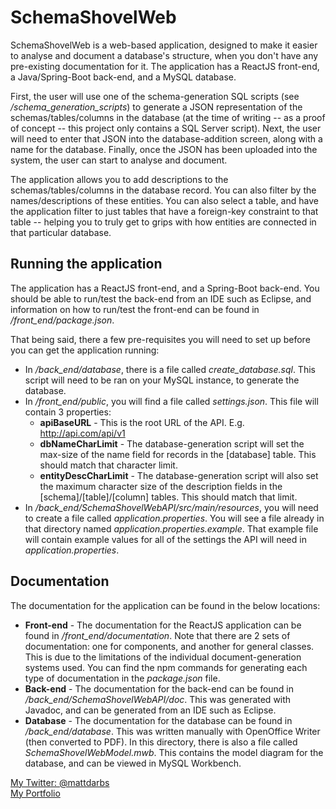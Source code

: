 # SchemaShovelWeb

SchemaShovelWeb is a web-based application, designed to make it easier to analyse and document a database's structure, when you don't have any pre-existing documentation for it. The application has a ReactJS front-end, a Java/Spring-Boot back-end, and a MySQL database.

First, the user will use one of the schema-generation SQL scripts (see */schema_generation_scripts*) to generate a JSON representation of the schemas/tables/columns in the database (at the time of writing -- as a proof of concept -- this project only contains a SQL Server script). Next, the user will need to enter that JSON into the database-addition screen, along with a name for the database. Finally, once the JSON has been uploaded into the system, the user can start to analyse and document.

The application allows you to add descriptions to the schemas/tables/columns in the database record. You can also filter by the names/descriptions of these entities. You can also select a table, and have the application filter to just tables that have a foreign-key constraint to that table -- helping you to truly get to grips with how entities are connected in that particular database.

## Running the application

The application has a ReactJS front-end, and a Spring-Boot back-end. You should be able to run/test the back-end from an IDE such as Eclipse, and information on how to run/test the front-end can be found in */front_end/package.json*.

That being said, there a few pre-requisites you will need to set up before you can get the application running:

- In */back_end/database*, there is a file called *create_database.sql*. This script will need to be ran on your MySQL instance, to generate the database.
- In */front_end/public*, you will find a file called *settings.json*. This file will contain 3 properties: 
    - **apiBaseURL** - This is the root URL of the API. E.g. http://api.com/api/v1
    - **dbNameCharLimit** - The database-generation script will set the max-size of the name field for records in the [database] table. This should match that character limit.
    - **entityDescCharLimit** - The database-generation script will also set the maximum character size of the description fields in the [schema]/[table]/[column] tables. This should match that limit.
- In */back_end/SchemaShovelWebAPI/src/main/resources*, you will need to create a file called *application.properties*. You will see a file already in that directory named *application.properties.example*. That example file will contain example values for all of the settings the API will need in *application.properties*.

## Documentation

The documentation for the application can be found in the below locations:

- **Front-end** - The documentation for the ReactJS application can be found in */front_end/documentation*. Note that there are 2 sets of documentation: one for components, and another for general classes. This is due to the limitations of the individual document-generation systems used. You can find the npm commands for generating each type of documentation in the *package.json* file.
- **Back-end** - The documentation for the back-end can be found in */back_end/SchemaShovelWebAPI/doc*. This was generated with Javadoc, and can be generated from an IDE such as Eclipse.
- **Database** - The documentation for the database can be found in */back_end/database*. This was written manually with OpenOffice Writer (then converted to PDF). In this directory, there is also a file called *SchemaShovelWebModel.mwb*. This contains the model diagram for the database, and can be viewed in MySQL Workbench.

[My Twitter: @mattdarbs](http://twitter.com/mattdarbs)  
[My Portfolio](http://md-developer.uk)
